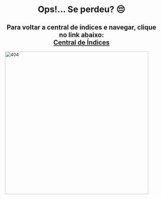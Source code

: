 <div align="center">
    <h1>Ops!... Se perdeu? 😔</h1>
    <h2>Para voltar a central de índices e navegar, clique no link abaixo:<br><a href="https://github.com/hcode-cafe/central-indices">Central de Índices</a></h2>
</div>
<img alt="404" src="https://hcode.com.br/error.svg" width="472px" height="472px">
